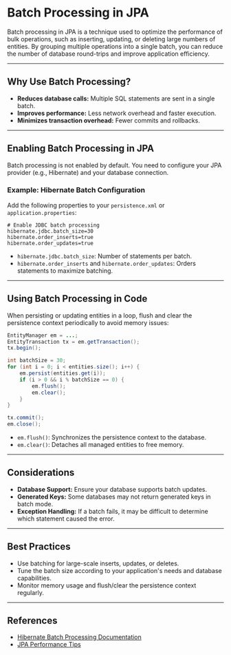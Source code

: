 # Batch Processing in JPA

Batch processing in JPA is a technique used to optimize the performance of bulk operations, such as inserting, updating, or deleting large numbers of entities. By grouping multiple operations into a single batch, you can reduce the number of database round-trips and improve application efficiency.

---

## Why Use Batch Processing?

- **Reduces database calls:** Multiple SQL statements are sent in a single batch.
- **Improves performance:** Less network overhead and faster execution.
- **Minimizes transaction overhead:** Fewer commits and rollbacks.

---

## Enabling Batch Processing in JPA

Batch processing is not enabled by default. You need to configure your JPA provider (e.g., Hibernate) and your database connection.

### Example: Hibernate Batch Configuration

Add the following properties to your `persistence.xml` or `application.properties`:

```properties
# Enable JDBC batch processing
hibernate.jdbc.batch_size=30
hibernate.order_inserts=true
hibernate.order_updates=true
```

- `hibernate.jdbc.batch_size`: Number of statements per batch.
- `hibernate.order_inserts` and `hibernate.order_updates`: Orders statements to maximize batching.

---

## Using Batch Processing in Code

When persisting or updating entities in a loop, flush and clear the persistence context periodically to avoid memory issues:

```java
EntityManager em = ...;
EntityTransaction tx = em.getTransaction();
tx.begin();

int batchSize = 30;
for (int i = 0; i < entities.size(); i++) {
    em.persist(entities.get(i));
    if (i > 0 && i % batchSize == 0) {
        em.flush();
        em.clear();
    }
}

tx.commit();
em.close();
```

- `em.flush()`: Synchronizes the persistence context to the database.
- `em.clear()`: Detaches all managed entities to free memory.

---

## Considerations

- **Database Support:** Ensure your database supports batch updates.
- **Generated Keys:** Some databases may not return generated keys in batch mode.
- **Exception Handling:** If a batch fails, it may be difficult to determine which statement caused the error.

---

## Best Practices

- Use batching for large-scale inserts, updates, or deletes.
- Tune the batch size according to your application's needs and database capabilities.
- Monitor memory usage and flush/clear the persistence context regularly.

---

## References

- [Hibernate Batch Processing Documentation](https://docs.jboss.org/hibernate/orm/current/userguide/html_single/Hibernate_User_Guide.html#batch)
- [JPA Performance Tips](https://www.baeldung.com/jpa-batch-inserts)
